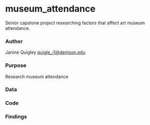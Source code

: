 # museum_attendance
Senior capstone project researching factors that affect art museum attendance.

### Author
Janine Quigley
quigle_j1@denison.edu

### Purpose

Research museum attendance

### Data

### Code

### Findings
